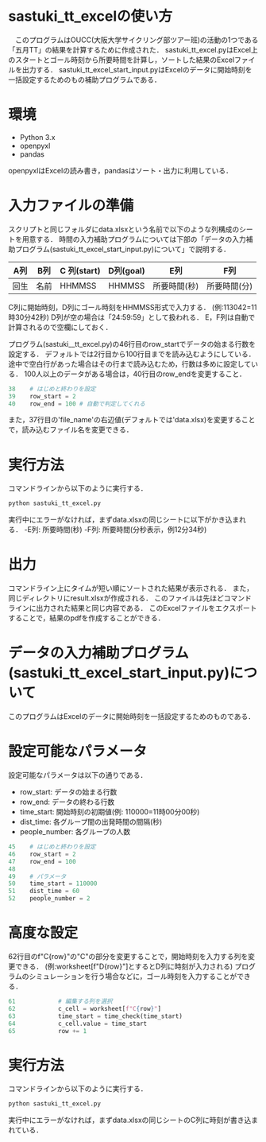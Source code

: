 # sastuki_tt_excelの使い方

　このプログラムはOUCC(大阪大学サイクリング部ツアー班)の活動の1つである「五月TT」の結果を計算するために作成された．
sastuki_tt_excel.pyはExcel上のスタートとゴール時刻から所要時間を計算し，ソートした結果のExcelファイルを出力する．
sastuki_tt_excel_start_input.pyはExcelのデータに開始時刻を一括設定するためのもの補助プログラムである．

# 環境
- Python 3.x
- openpyxl
- pandas

openpyxlはExcelの読み書き，pandasはソート・出力に利用している．

# 入力ファイルの準備
スクリプトと同じフォルダにdata.xlsxという名前で以下のような列構成のシートを用意する．
時間の入力補助プログラムについては下部の「データの入力補助プログラム(sastuki_tt_excel_start_input.py)について」で説明する．

A列 | B列 | C 列(start) | D列(goal) | E列 |F列
--- | --- | --- | --- | --- | ---
回生 | 名前| HHMMSS | HHMMSS | 所要時間(秒) | 所要時間(分)

C列に開始時刻，D列にゴール時刻をHHMMSS形式で入力する．
(例:113042=11時30分42秒)
D列が空の場合は「24:59:59」として扱われる．
E，F列は自動で計算されるので空欄にしておく．

プログラム(sastuki__tt_excel.py)の46行目のrow_startでデータの始まる行数を設定する．
デフォルトでは2行目から100行目までを読み込むようにしている．
途中で空白行があった場合はその行まで読み込むため，行数は多めに設定している．
100人以上のデータがある場合は，40行目のrow_endを変更すること．
```py:sastuki_tt_excel.py
38    # はじめと終わりを設定
39    row_start = 2 
40    row_end = 100 # 自動で判定してくれる
```

また，37行目の'file_name'の右辺値(デフォルトでは'data.xlsx)を変更することで，読み込むファイル名を変更できる．

# 実行方法
コマンドラインから以下のように実行する．
```bash
python sastuki_tt_excel.py
```
実行中にエラーがなければ，まずdata.xlsxの同じシートに以下がかき込まれる．
-E列: 所要時間(秒)
-F列: 所要時間(分秒表示，例12分34秒)

# 出力
コマンドライン上にタイムが短い順にソートされた結果が表示される．
また，同じディレクトリにresult.xlsxが作成される．
このファイルは先ほどコマンドラインに出力された結果と同じ内容である．
このExcelファイルをエクスポートすることで，結果のpdfを作成することができる．

# データの入力補助プログラム(sastuki_tt_excel_start_input.py)について

このプログラムはExcelのデータに開始時刻を一括設定するためのものである．

# 設定可能なパラメータ

設定可能なパラメータは以下の通りである．
- row_start: データの始まる行数
- row_end: データの終わる行数
- time_start: 開始時刻の初期値(例: 110000=11時00分00秒)
- dist_time: 各グループ間の出発時間の間隔(秒)
- people_number: 各グループの人数

~~~py:sastuki_tt_excel_start_input.py
45    # はじめと終わりを設定
46    row_start = 2 
47    row_end = 100
48
49    # パラメータ
50    time_start = 110000
51    dist_time = 60
52    people_number = 2
~~~

# 高度な設定

62行目のf"C{row}"の"C"の部分を変更することで，開始時刻を入力する列を変更できる．
(例:worksheet[f"D{row}"]とするとD列に時刻が入力される)
プログラムのシミュレーションを行う場合などに，ゴール時刻を入力することができる．
~~~py:sastuki_tt_excel_start_input.py
61            # 編集する列を選択
62            c_cell = worksheet[f"C{row}"]
63            time_start = time_check(time_start)
64            c_cell.value = time_start
65            row += 1
~~~

# 実行方法
コマンドラインから以下のように実行する．
```bash
python sastuki_tt_excel.py
```
実行中にエラーがなければ，まずdata.xlsxの同じシートのC列に時刻が書き込まれている．